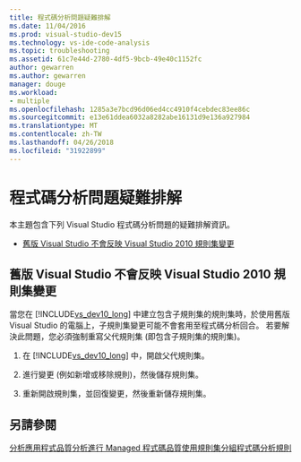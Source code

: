 ```yaml
---
title: 程式碼分析問題疑難排解
ms.date: 11/04/2016
ms.prod: visual-studio-dev15
ms.technology: vs-ide-code-analysis
ms.topic: troubleshooting
ms.assetid: 61c7e44d-2780-4df5-9bcb-49e40c1152fc
author: gewarren
ms.author: gewarren
manager: douge
ms.workload:
- multiple
ms.openlocfilehash: 1285a3e7bcd96d06ed4cc4910f4cebdec83ee86c
ms.sourcegitcommit: e13e61ddea6032a8282abe16131d9e136a927984
ms.translationtype: MT
ms.contentlocale: zh-TW
ms.lasthandoff: 04/26/2018
ms.locfileid: "31922899"
---
```

# <a name="troubleshooting-code-analysis-issues"></a>程式碼分析問題疑難排解
本主題包含下列 Visual Studio 程式碼分析問題的疑難排解資訊。

-   [舊版 Visual Studio 不會反映 Visual Studio 2010 規則集變更](#ChildRuleSetChangesInPreviousVersions)

##  <a name="ChildRuleSetChangesInPreviousVersions"></a> 舊版 Visual Studio 不會反映 Visual Studio 2010 規則集變更
 當您在 [!INCLUDE[vs_dev10_long](../code-quality/includes/vs_dev10_long_md.md)] 中建立包含子規則集的規則集時，於使用舊版 Visual Studio 的電腦上，子規則集變更可能不會套用至程式碼分析回合。 若要解決此問題，您必須強制重寫父代規則集 (即包含子規則集的規則集)。

1.  在 [!INCLUDE[vs_dev10_long](../code-quality/includes/vs_dev10_long_md.md)] 中，開啟父代規則集。

2.  進行變更 (例如新增或移除規則)，然後儲存規則集。

3.  重新開啟規則集，並回復變更，然後重新儲存規則集。

## <a name="see-also"></a>另請參閱
 [分析應用程式品質](../code-quality/analyzing-application-quality-by-using-code-analysis-tools.md)[分析進行 Managed 程式碼品質](../code-quality/analyzing-managed-code-quality-by-using-code-analysis.md)[使用規則集分組程式碼分析規則](../code-quality/using-rule-sets-to-group-code-analysis-rules.md)